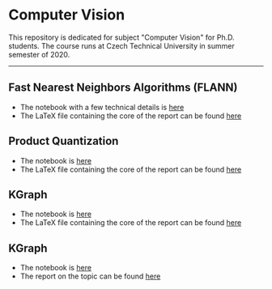 # Computer Vision

This repository is dedicated for subject "Computer Vision" for Ph.D. students. The course runs at Czech Technical University in summer semester of 2020.

___

## Fast Nearest Neighbors Algorithms (FLANN)

  * The notebook with a few technical details is [here](./notebooks/flann.ipynb)
  * The LaTeX file containing the core of the report can be found [here](./reports/Topics/flann.tex)
  
## Product Quantization

  * The notebook is [here](./notebooks/pq_comparison.ipynb)
  * The LaTeX file containing the core of the report can be found [here](./reports/Topics/product_quantization.tex)

## KGraph

  * The notebook is [here](./notebooks/kgraph.ipynb)
  * The LaTeX file containing the core of the report can be found [here](./reports/Topics/kgraph.tex)

## KGraph

  * The notebook is [here](./notebooks/knn_path.ipynb)
  * The report on the topic can be found [here](./reports/report.pdf)

